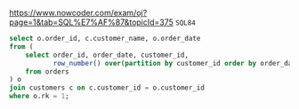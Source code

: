 https://www.nowcoder.com/exam/oj?page=1&tab=SQL%E7%AF%87&topicId=375
`SQL84`

```sql
select o.order_id, c.customer_name, o.order_date
from (
    select order_id, order_date, customer_id,
           row_number() over(partition by customer_id order by order_date desc) as rk
    from orders
) o
join customers c on c.customer_id = o.customer_id
where o.rk = 1;
```
